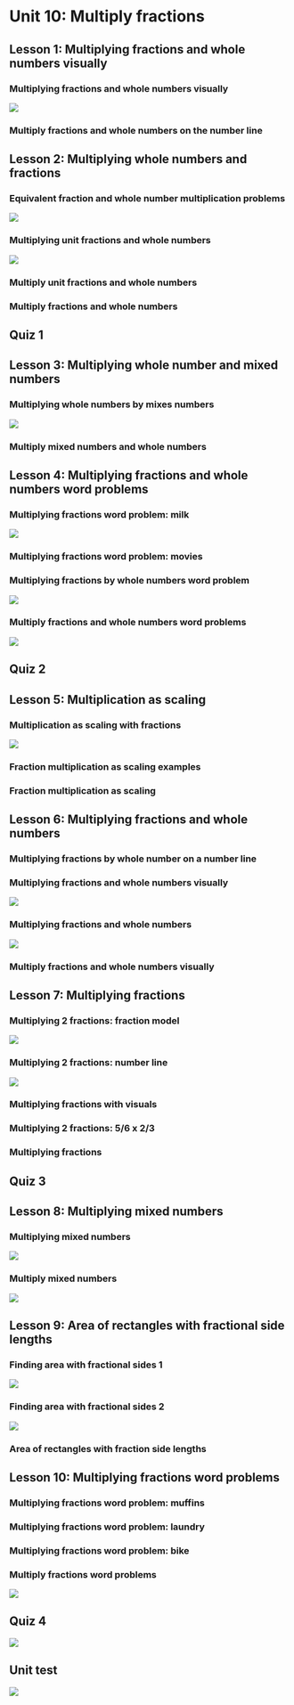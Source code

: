 # Unit 10: Multiply fractions

## Lesson 1: Multiplying fractions and whole numbers visually

### Multiplying fractions and whole numbers visually

![](./01.svg)

### Multiply fractions and whole numbers on the number line

## Lesson 2: Multiplying whole numbers and fractions

### Equivalent fraction and whole number multiplication problems

![](./02.svg)

### Multiplying unit fractions and whole numbers

![](./03.svg)

### Multiply unit fractions and whole numbers

### Multiply fractions and whole numbers

## Quiz 1

## Lesson 3: Multiplying whole number and mixed numbers

### Multiplying whole numbers by mixes numbers

![](./04.svg)

### Multiply mixed numbers and whole numbers

## Lesson 4: Multiplying fractions and whole numbers word problems

### Multiplying fractions word problem: milk

![](./05.svg)

### Multiplying fractions word problem: movies

### Multiplying fractions by whole numbers word problem

![](./06.svg)

### Multiply fractions and whole numbers word problems

![](./07.svg)

## Quiz 2

## Lesson 5: Multiplication as scaling

### Multiplication as scaling with fractions

![](./08.svg)

### Fraction multiplication as scaling examples

### Fraction multiplication as scaling

## Lesson 6: Multiplying fractions and whole numbers

### Multiplying fractions by whole number on a number line

### Multiplying fractions and whole numbers visually

![](./09.svg)

### Multiplying fractions and whole numbers

![](./10.svg)

### Multiply fractions and whole numbers visually

## Lesson 7: Multiplying fractions

### Multiplying 2 fractions: fraction model

![](./11.svg)

### Multiplying 2 fractions: number line

![](./12.svg)

### Multiplying fractions with visuals

### Multiplying 2 fractions: 5/6 x 2/3

### Multiplying fractions

## Quiz 3

## Lesson 8: Multiplying mixed numbers

### Multiplying mixed numbers

![](./13.svg)

### Multiply mixed numbers

![](./14.svg)

## Lesson 9: Area of rectangles with fractional side lengths

### Finding area with fractional sides 1

![](./15.svg)

### Finding area with fractional sides 2

![](./16.svg)

### Area of rectangles with fraction side lengths

## Lesson 10: Multiplying fractions word problems

### Multiplying fractions word problem: muffins

### Multiplying fractions word problem: laundry

### Multiplying fractions word problem: bike

### Multiply fractions word problems

![](./17.svg)

## Quiz 4

![](./18.svg)

## Unit test

![](./19.svg)